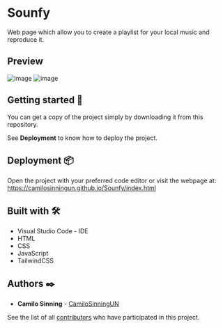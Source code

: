 # Sounfy

Web page which allow you to create a playlist for your local music and reproduce it.

## Preview

![image](https://user-images.githubusercontent.com/61607058/204691344-0481b879-f957-48f0-aa65-f6edc4a09786.png)
![image](https://user-images.githubusercontent.com/61607058/204691746-f7564275-88b3-4c2b-a5d4-849cf74c0027.png)


## Getting started 🚀

You can get a copy of the project simply by downloading it from this repository.

See **Deployment** to know how to deploy the project.

## Deployment 📦

Open the project with your preferred code editor or visit the webpage at: https://camilosinningun.github.io/Sounfy/index.html

## Built with 🛠️

* Visual Studio Code - IDE
* HTML
* CSS
* JavaScript
* TailwindCSS

## Authors ✒️

* **Camilo Sinning** - [CamiloSinningUN](https://github.com/CamiloSinningUN)

See the list of all [contributors](https://github.com/CamiloSinningUN/Sounfy/contributors) who have participated in this project.
